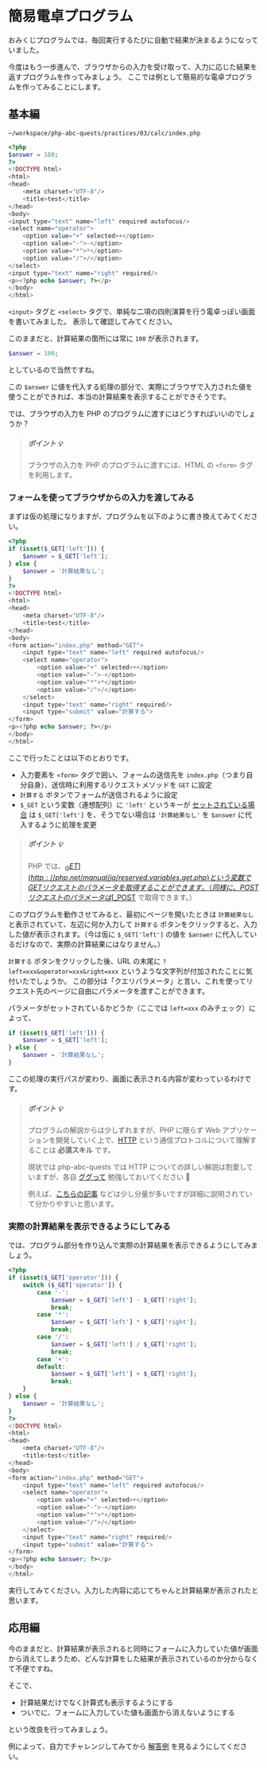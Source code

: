 # 簡易電卓プログラム

おみくじプログラムでは、毎回実行するたびに自動で結果が決まるようになっていました。

今度はもう一歩進んで、ブラウザからの入力を受け取って、入力に応じた結果を返すプログラムを作ってみましょう。
ここでは例として簡易的な電卓プログラムを作ってみることにします。

## 基本編

```
~/workspace/php-abc-quests/practices/03/calc/index.php
```
```php
<?php
$answer = 100;
?>
<!DOCTYPE html>
<html>
<head>
    <meta charset="UTF-8"/>
    <title>test</title>
</head>
<body>
<input type="text" name="left" required autofocus/>
<select name="operator">
    <option value="+" selected>+</option>
    <option value="-">-</option>
    <option value="*">*</option>
    <option value="/">/</option>
</select>
<input type="text" name="right" required/>
<p><?php echo $answer; ?></p>
</body>
</html>
```

`<input>` タグと `<select>` タグで、単純な二項の四則演算を行う電卓っぽい画面を書いてみました。
表示して確認してみてください。

このままだと、計算結果の箇所には常に `100` が表示されます。

```php
$answer = 100;
```

としているので当然ですね。

この `$answer` に値を代入する処理の部分で、実際にブラウザで入力された値を使うことができれば、本当の計算結果を表示することができそうです。

では、ブラウザの入力を PHP のプログラムに渡すにはどうすればいいのでしょうか？

> ##### ポイント :bulb:
>
> ブラウザの入力を PHP のプログラムに渡すには、HTML の `<form>` タグを利用します。

### フォームを使ってブラウザからの入力を渡してみる

まずは仮の処理になりますが、プログラムを以下のように書き換えてみてください。

```php
<?php
if (isset($_GET['left'])) {
    $answer = $_GET['left'];
} else {
    $answer = '計算結果なし';
}
?>
<!DOCTYPE html>
<html>
<head>
    <meta charset="UTF-8"/>
    <title>test</title>
</head>
<body>
<form action="index.php" method="GET">
    <input type="text" name="left" required autofocus/>
    <select name="operator">
        <option value="+" selected>+</option>
        <option value="-">-</option>
        <option value="*">*</option>
        <option value="/">/</option>
    </select>
    <input type="text" name="right" required/>
    <input type="submit" value="計算する">
</form>
<p><?php echo $answer; ?></p>
</body>
</html>
```

ここで行ったことは以下のとおりです。

* 入力要素を `<form>` タグで囲い、フォームの送信先を `index.php`（つまり自分自身）、送信時に利用するリクエストメソッドを `GET` に設定
* `計算する` ボタンでフォームが送信されるように設定
* `$_GET` という変数（連想配列）に `'left'` というキーが [セットされている場合](http://php.net/manual/ja/function.isset.php) は `$_GET['left']` を、そうでない場合は `'計算結果なし'` を `$answer` に代入するように処理を変更

> ##### ポイント :bulb:
>
> PHP では、[$_GET](http://php.net/manual/ja/reserved.variables.get.php) という変数で GET リクエストのパラメータを取得することができます。
> （同様に、POST リクエストのパラメータは [$_POST](http://php.net/manual/ja/reserved.variables.post.php) で取得できます。）

このプログラムを動作させてみると、最初にページを開いたときは `計算結果なし` と表示されていて、左辺に何か入力して `計算する` ボタンをクリックすると、入力した値が表示されます。（今は仮に `$_GET['left']` の値を `$answer` に代入しているだけなので、実際の計算結果にはなりません。）

`計算する` ボタンをクリックした後、URL の末尾に `?left=xxx&operator=xxx&right=xxx` というような文字列が付加されたことに気付いたでしょうか。
この部分は「クエリパラメータ」と言い、これを使ってリクエスト先のページに自由にパラメータを渡すことができます。

パラメータがセットされているかどうか（ここでは `left=xxx` のみチェック）によって、

```php
if (isset($_GET['left'])) {
    $answer = $_GET['left'];
} else {
    $answer = '計算結果なし';
}
```

ここの処理の実行パスが変わり、画面に表示される内容が変わっているわけです。

> ##### ポイント :bulb:
>
> プログラムの解説からは少しずれますが、PHP に限らず Web アプリケーションを開発していく上で、[HTTP](http://ja.wikipedia.org/wiki/Hypertext_Transfer_Protocol) という通信プロトコルについて理解することは **必須スキル** です。
>
> 現状では php-abc-quests では HTTP についての詳しい解説は割愛していますが、各自 [ググって](https://www.google.co.jp/search?q=http+%E4%BB%95%E7%B5%84%E3%81%BF&oq=http+%E4%BB%95%E7%B5%84%E3%81%BF&aqs=chrome.0.69i59j69i60.1609j0j4&sourceid=chrome&es_sm=119&ie=UTF-8) 勉強しておいてください :bow:
>
> 例えば、[こちらの記事](http://www.atmarkit.co.jp/ait/articles/0103/02/news003.html) などは少し分量が多いですが詳細に説明されていて分かりやすいと思います。

### 実際の計算結果を表示できるようにしてみる

では、プログラム部分を作り込んで実際の計算結果を表示できるようにしてみましょう。

```php
<?php
if (isset($_GET['operator'])) {
    switch ($_GET['operator']) {
        case '-':
            $answer = $_GET['left'] - $_GET['right'];
            break;
        case '*':
            $answer = $_GET['left'] * $_GET['right'];
            break;
        case '/':
            $answer = $_GET['left'] / $_GET['right'];
            break;
        case '+':
        default:
            $answer = $_GET['left'] + $_GET['right'];
            break;
    }
} else {
    $answer = '計算結果なし';
}
?>
<!DOCTYPE html>
<html>
<head>
    <meta charset="UTF-8"/>
    <title>test</title>
</head>
<body>
<form action="index.php" method="GET">
    <input type="text" name="left" required autofocus/>
    <select name="operator">
        <option value="+" selected>+</option>
        <option value="-">-</option>
        <option value="*">*</option>
        <option value="/">/</option>
    </select>
    <input type="text" name="right" required/>
    <input type="submit" value="計算する">
</form>
<p><?php echo $answer; ?></p>
</body>
</html>
```

実行してみてください。入力した内容に応じてちゃんと計算結果が表示されたと思います。

## 応用編

今のままだと、計算結果が表示されると同時にフォームに入力していた値が画面から消えてしまうため、どんな計算をした結果が表示されているのか分からなくて不便ですね。

そこで、

* 計算結果だけでなく計算式も表示するようにする
* ついでに、フォームに入力していた値も画面から消えないようにする

という改良を行ってみましょう。

例によって、自力でチャレンジしてみてから [解答例](calc-advanced.md) を見るようにしてください。
